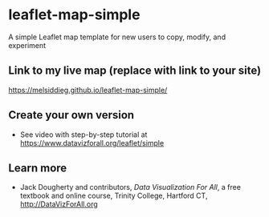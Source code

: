 # leaflet-map-simple
A simple Leaflet map template for new users to copy, modify, and experiment

## Link to my live map (replace with link to your site)

https://melsiddieg.github.io/leaflet-map-simple/

## Create your own version
- See video with step-by-step tutorial at https://www.datavizforall.org/leaflet/simple

## Learn more
- Jack Dougherty and contributors, *Data Visualization For All*, a free textbook and online course, Trinity College, Hartford CT, http://DataVizForAll.org
